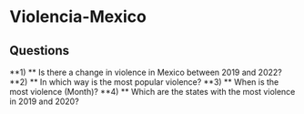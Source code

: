 # Violencia-Mexico

## Questions

**1) ** Is there a change in violence in Mexico between 2019 and 2022?
**2) ** In which way is the most popular violence? 
**3) ** When is the most violence (Month)?
**4) ** Which are the states with the most violence in 2019 and 2020?
